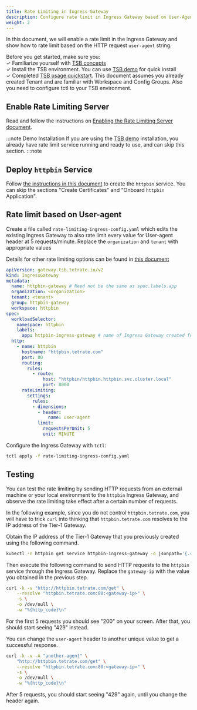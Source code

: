 ```yaml
---
title: Rate Limiting in Ingress Gateway
description: Configure rate limit in Ingress Gateway based on User-Agent.
weight: 2
---
```


In this document, we will enable a rate limit in the Ingress Gateway and show how to rate limit based on the HTTP request `user-agent` string.

Before you get started, make sure you: <br />
✓ Familiarize yourself with [TSB concepts](../../concepts/toc) <br />
✓ Install the TSB environment. You can use [TSB demo](../../setup/self_managed/demo-installation) for quick install<br />
✓ Completed [TSB usage quickstart](../../quickstart). This document assumes you already created Tenant and are familiar with Workspace and Config Groups. Also you need to configure tctl to your TSB environment.<br/>

## Enable Rate Limiting Server

Read and follow the instructions on [Enabling the Rate Limiting Server document](./internal_rate_limiting).

:::note Demo Installation
If you are using the [TSB demo](../../setup/self_managed/demo-installation) installation, you already have rate limit service running and ready to use, and can skip this section.
:::note

## Deploy `httpbin` Service

Follow [the instructions in this document](../../reference/samples/httpbin) to create the `httpbin` service. You can skip the sections "Create Certificates" and "Onboard `httpbin` Application".

## Rate limit based on User-agent

Create a file called `rate-limiting-ingress-config.yaml` which edits the existing Ingress Gateway to also rate limit every value for User-agent header at 5 requests/minute. Replace the `organization` and `tenant` with appropriate values

Details for other rate limiting options can be found in [this document](../../refs/tsb/gateway/v2/ingress_gateway)

```yaml
apiVersion: gateway.tsb.tetrate.io/v2
kind: IngressGateway
metadata:
  name: httpbin-gateway # Need not be the same as spec.labels.app
  organization: <organization>
  tenant: <tenant>
  group: httpbin-gateway
  workspace: httpbin
spec:
  workloadSelector:
    namespace: httpbin
    labels:
      app: httpbin-ingress-gateway # name of Ingress Gateway created for httpbin
  http:
    - name: httpbin
      hostname: "httpbin.tetrate.com"
      port: 80
      routing:
        rules:
          - route:
              host: "httpbin/httpbin.httpbin.svc.cluster.local"
              port: 8000
      rateLimiting:
        settings:
          rules:
          - dimensions:
            - header:
                name: user-agent
            limit:
              requestsPerUnit: 5
              unit: MINUTE
```

Configure the Ingress Gateway with `tctl`:

```bash
tctl apply -f rate-limiting-ingress-config.yaml
```

## Testing 

You can test the rate limiting by sending HTTP requests from an external machine or your local environment to the `httpbin` Ingress Gateway, and observe the rate limiting take effect after a certain number of requests.

In the following example, since you do not control `httpbin.tetrate.com`, you will have to trick `curl` into thinking that `httpbin.tetrate.com` resolves to the IP address of the Tier-1 Gateway.

Obtain the IP address of the Tier-1 Gateway that you previously created using the following command.

```bash
kubectl -n httpbin get service httpbin-ingress-gateway -o jsonpath='{.status.loadBalancer.ingress[0].ip}'
```

Then execute the following command to send HTTP requests to the `httpbin` service through the Ingress Gateway. Replace the `gateway-ip` with the value you obtained in the previous step. 

```bash
curl -k -v "http://httpbin.tetrate.com/get" \
    --resolve "httpbin.tetrate.com:80:<gateway-ip>" \
    -s \
    -o /dev/null \
    -w "%{http_code}\n"
```

For the first 5 requests you should see "200" on your screen. After that,
you should start seeing "429" instead.

You can change the `user-agent` header to another unique value to get a successful response.

```bash
curl -k -v -A "another-agent" \
    "http://httpbin.tetrate.com/get" \
    --resolve "httpbin.tetrate.com:80:<gateway-ip>" \
    -s \
    -o /dev/null \
    -w "%{http_code}\n"
```

After 5 requests, you should start seeing "429" again, until you change the header again.
